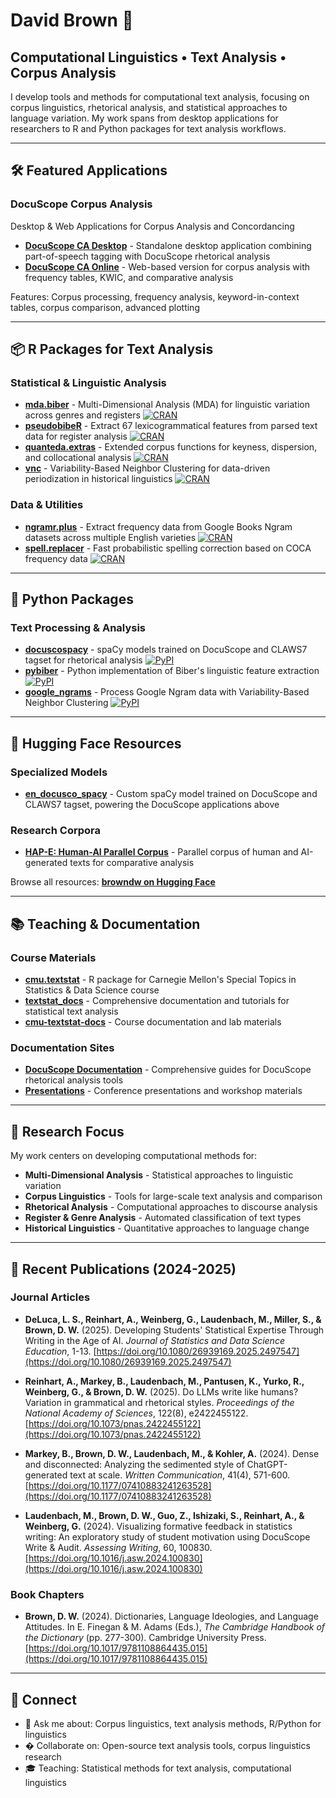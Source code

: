 # David Brown 👋

## Computational Linguistics • Text Analysis • Corpus Analysis

I develop tools and methods for computational text analysis, focusing on corpus linguistics, rhetorical analysis, and statistical approaches to language variation. My work spans from desktop applications for researchers to R and Python packages for text analysis workflows.

---

## 🛠️ Featured Applications

### DocuScope Corpus Analysis

Desktop & Web Applications for Corpus Analysis and Concordancing

- **[DocuScope CA Desktop](https://github.com/browndw/docuscope-ca-desktop)** - Standalone desktop application combining part-of-speech tagging with DocuScope rhetorical analysis
- **[DocuScope CA Online](https://github.com/browndw/docuscope-ca-online)** - Web-based version for corpus analysis with frequency tables, KWIC, and comparative analysis

Features: Corpus processing, frequency analysis, keyword-in-context tables, corpus comparison, advanced plotting

---

## 📦 R Packages for Text Analysis

### Statistical & Linguistic Analysis

- **[mda.biber](https://github.com/browndw/mda.biber)** - Multi-Dimensional Analysis (MDA) for linguistic variation across genres and registers [![CRAN](https://www.r-pkg.org/badges/version/mda.biber)](https://CRAN.R-project.org/package=mda.biber)
- **[pseudobibeR](https://github.com/browndw/pseudobibeR)** - Extract 67 lexicogrammatical features from parsed text data for register analysis [![CRAN](https://www.r-pkg.org/badges/version/pseudobibeR)](https://CRAN.R-project.org/package=pseudobibeR)
- **[quanteda.extras](https://github.com/browndw/quanteda.extras)** - Extended corpus functions for keyness, dispersion, and collocational analysis [![CRAN](https://www.r-pkg.org/badges/version/quanteda.extras)](https://CRAN.R-project.org/package=quanteda.extras)
- **[vnc](https://github.com/browndw/vnc)** - Variability-Based Neighbor Clustering for data-driven periodization in historical linguistics [![CRAN](https://www.r-pkg.org/badges/version/vnc)](https://CRAN.R-project.org/package=vnc)

### Data & Utilities

- **[ngramr.plus](https://github.com/browndw/ngramr.plus)** - Extract frequency data from Google Books Ngram datasets across multiple English varieties [![CRAN](https://www.r-pkg.org/badges/version/ngramr.plus)](https://CRAN.R-project.org/package=ngramr.plus)
- **[spell.replacer](https://github.com/browndw/spell.replacer)** - Fast probabilistic spelling correction based on COCA frequency data [![CRAN](https://www.r-pkg.org/badges/version/spell.replacer)](https://CRAN.R-project.org/package=spell.replacer)

---

## 🐍 Python Packages

### Text Processing & Analysis

- **[docuscospacy](https://github.com/browndw/docuscospacy)** - spaCy models trained on DocuScope and CLAWS7 tagset for rhetorical analysis [![PyPI](https://img.shields.io/pypi/v/docuscospacy.svg)](https://pypi.org/project/docuscospacy/)
- **[pybiber](https://github.com/browndw/pybiber)** - Python implementation of Biber's linguistic feature extraction [![PyPI](https://img.shields.io/pypi/v/pybiber.svg)](https://pypi.org/project/pybiber/)
- **[google_ngrams](https://github.com/browndw/google_ngrams)** - Process Google Ngram data with Variability-Based Neighbor Clustering [![PyPI](https://img.shields.io/pypi/v/google_ngrams.svg)](https://pypi.org/project/google_ngrams/)

---

## 🤗 Hugging Face Resources

### Specialized Models

- **[en_docusco_spacy](https://huggingface.co/browndw/en_docusco_spacy)** - Custom spaCy model trained on DocuScope and CLAWS7 tagset, powering the DocuScope applications above

### Research Corpora

- **[HAP-E: Human-AI Parallel Corpus](https://huggingface.co/datasets/browndw/human-ai-parallel-corpus)** - Parallel corpus of human and AI-generated texts for comparative analysis

Browse all resources: **[browndw on Hugging Face](https://huggingface.co/browndw)**

---

## 📚 Teaching & Documentation

### Course Materials

- **[cmu.textstat](https://github.com/browndw/cmu.textstat)** - R package for Carnegie Mellon's Special Topics in Statistics & Data Science course
- **[textstat_docs](https://github.com/browndw/textstat_docs)** - Comprehensive documentation and tutorials for statistical text analysis
- **[cmu-textstat-docs](https://github.com/browndw/cmu-textstat-docs)** - Course documentation and lab materials

### Documentation Sites

- **[DocuScope Documentation](https://github.com/browndw/docuscope-docs)** - Comprehensive guides for DocuScope rhetorical analysis tools
- **[Presentations](https://github.com/browndw/presentations)** - Conference presentations and workshop materials

---

## 🔬 Research Focus

My work centers on developing computational methods for:

- **Multi-Dimensional Analysis** - Statistical approaches to linguistic variation
- **Corpus Linguistics** - Tools for large-scale text analysis and comparison
- **Rhetorical Analysis** - Computational approaches to discourse analysis
- **Register & Genre Analysis** - Automated classification of text types
- **Historical Linguistics** - Quantitative approaches to language change

---

## 📄 Recent Publications (2024-2025)

### Journal Articles

- **DeLuca, L. S., Reinhart, A., Weinberg, G., Laudenbach, M., Miller, S., & Brown, D. W.** (2025). Developing Students' Statistical Expertise Through Writing in the Age of AI. *Journal of Statistics and Data Science Education*, 1-13. [https://doi.org/10.1080/26939169.2025.2497547](https://doi.org/10.1080/26939169.2025.2497547)

- **Reinhart, A., Markey, B., Laudenbach, M., Pantusen, K., Yurko, R., Weinberg, G., & Brown, D. W.** (2025). Do LLMs write like humans? Variation in grammatical and rhetorical styles. *Proceedings of the National Academy of Sciences*, 122(8), e2422455122. [https://doi.org/10.1073/pnas.2422455122](https://doi.org/10.1073/pnas.2422455122)

- **Markey, B., Brown, D. W., Laudenbach, M., & Kohler, A.** (2024). Dense and disconnected: Analyzing the sedimented style of ChatGPT-generated text at scale. *Written Communication*, 41(4), 571-600. [https://doi.org/10.1177/07410883241263528](https://doi.org/10.1177/07410883241263528)

- **Laudenbach, M., Brown, D. W., Guo, Z., Ishizaki, S., Reinhart, A., & Weinberg, G.** (2024). Visualizing formative feedback in statistics writing: An exploratory study of student motivation using DocuScope Write & Audit. *Assessing Writing*, 60, 100830. [https://doi.org/10.1016/j.asw.2024.100830](https://doi.org/10.1016/j.asw.2024.100830)

### Book Chapters

- **Brown, D. W.** (2024). Dictionaries, Language Ideologies, and Language Attitudes. In E. Finegan & M. Adams (Eds.), *The Cambridge Handbook of the Dictionary* (pp. 277-300). Cambridge University Press. [https://doi.org/10.1017/9781108864435.015](https://doi.org/10.1017/9781108864435.015)

---

## 🤝 Connect

- 💬 Ask me about: Corpus linguistics, text analysis methods, R/Python for linguistics
- � Collaborate on: Open-source text analysis tools, corpus linguistics research
- 🎓 Teaching: Statistical methods for text analysis, computational linguistics
